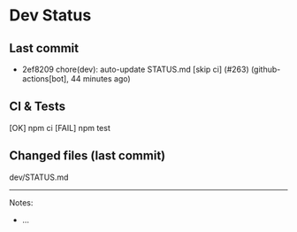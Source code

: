 # Dev Status

## Last commit
- 2ef8209 chore(dev): auto-update STATUS.md [skip ci] (#263) (github-actions[bot], 44 minutes ago)
## CI & Tests
[OK] npm ci
[FAIL] npm test

## Changed files (last commit)
dev/STATUS.md

---
Notes:
- ...
